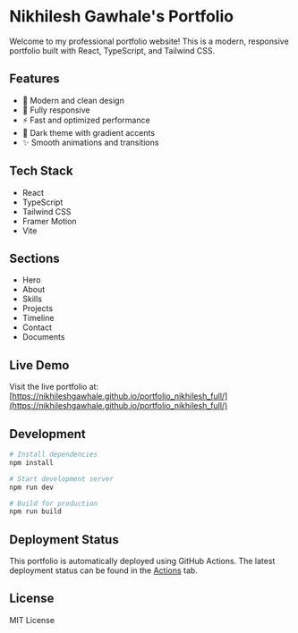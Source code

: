 # Nikhilesh Gawhale's Portfolio

Welcome to my professional portfolio website! This is a modern, responsive portfolio built with React, TypeScript, and Tailwind CSS.

## Features

- 🎨 Modern and clean design
- 📱 Fully responsive
- ⚡ Fast and optimized performance
- 🌙 Dark theme with gradient accents
- ✨ Smooth animations and transitions

## Tech Stack

- React
- TypeScript
- Tailwind CSS
- Framer Motion
- Vite

## Sections

- Hero
- About
- Skills
- Projects
- Timeline
- Contact
- Documents

## Live Demo

Visit the live portfolio at: [https://nikhileshgawhale.github.io/portfolio_nikhilesh_full/](https://nikhileshgawhale.github.io/portfolio_nikhilesh_full/)

## Development

```bash
# Install dependencies
npm install

# Start development server
npm run dev

# Build for production
npm run build
```

## Deployment Status

This portfolio is automatically deployed using GitHub Actions. The latest deployment status can be found in the [Actions](https://github.com/Nikhileshgawhale/portfolio_nikhilesh_full/actions) tab.

## License

MIT License 